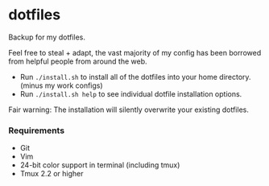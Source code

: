 # dotfiles
Backup for my dotfiles.

Feel free to steal + adapt, the vast majority of my config has been borrowed from helpful people from around the web.

* Run ```./install.sh``` to install all of the dotfiles into your home directory. (minus my work configs)
* Run ```./install.sh help``` to see individual dotfile installation options.

Fair warning: The installation will silently overwrite your existing dotfiles.

### Requirements
* Git
* Vim
* 24-bit color support in terminal (including tmux)
* Tmux 2.2 or higher
